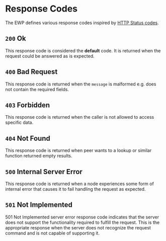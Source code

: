 # Response Codes

The EWP defines various response codes inspired by [HTTP Status codes](https://en.wikipedia.org/wiki/List_of_HTTP_status_codes).

## `200` Ok

This response code is considered the **default** code. It is returned when the request could be answered as is expected.

## `400` Bad Request

This response code is returned when the `message` is malformed e.g. does not contain the required fields.

## `403` Forbidden

This response code is returned when the caller is not allowed to access specific data.

## `404` Not Found

This response code is returned when peer wants to a lookup or similar function returned empty results.

## `500` Internal Server Error

This response code is returned when a node experiences some form of internal error that causes it to fail handling the request as expected.

## `501` Not Implemented

501 Not Implemented server error response code indicates that the server does not support the functionality required to fulfill the request. This is the appropriate response when the server does not recognize the request command and is not capable of supporting it.
